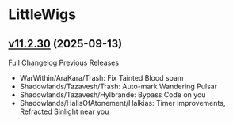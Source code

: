 # LittleWigs

## [v11.2.30](https://github.com/BigWigsMods/LittleWigs/tree/v11.2.30) (2025-09-13)
[Full Changelog](https://github.com/BigWigsMods/LittleWigs/compare/v11.2.29...v11.2.30) [Previous Releases](https://github.com/BigWigsMods/LittleWigs/releases)

- WarWithin/AraKara/Trash: Fix Tainted Blood spam  
- Shadowlands/Tazavesh/Trash: Auto-mark Wandering Pulsar  
- Shadowlands/Tazavesh/Hylbrande: Bypass Code on you  
- Shadowlands/HallsOfAtonement/Halkias: Timer improvements, Refracted Sinlight near you  
